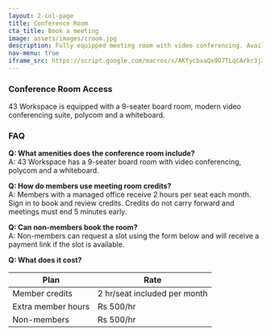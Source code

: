 ```yaml
---
layout: 2-col-page
title: Conference Room
cta_title: Book a meeting
image: assets/images/croom.jpg
description: Fully equipped meeting room with video conferencing. Available by the hour.
nav-menu: true
iframe_src: https://script.google.com/macros/s/AKfycbxaQx9O7TLqCArkr3j3tWfYcMu07BtI7KqF-SCIYQQLkY2nqSEAf_PbVshdLsBo1JOnSA/exec
---
```


### Conference Room Access

43 Workspace is equipped with a 9-seater board room, modern video conferencing suite, polycom and a whiteboard.

### FAQ

**Q: What amenities does the conference room include?**  
A: 43 Workspace has a 9-seater board room with video conferencing, polycom and a whiteboard.

**Q: How do members use meeting room credits?**  
A: Members with a managed office receive 2 hours per seat each month. Sign in to book and review credits. Credits do not carry forward and meetings must end 5 minutes early.

**Q: Can non-members book the room?**  
A: Non-members can request a slot using the form below and will receive a payment link if the slot is available.

**Q: What does it cost?**

| Plan | Rate |
| --- | --- |
| Member credits | 2 hr/seat included per month |
| Extra member hours | Rs 500/hr |
| Non-members | Rs 500/hr |
